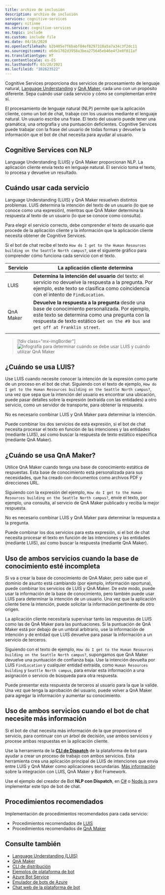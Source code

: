```yaml
---
title: archivo de inclusión
description: archivo de inclusión
services: cognitive-services
manager: nitinme
ms.service: cognitive-services
ms.topic: include
ms.custom: include file
ms.date: 04/16/2020
ms.openlocfilehash: b2b405e7f6babf84ef8297310a5a7a34c3f2dc11
ms.sourcegitcommit: e6de1702d3958a3bea275645eb46e4f2e0f011af
ms.translationtype: HT
ms.contentlocale: es-ES
ms.lasthandoff: 03/20/2021
ms.locfileid: "102623522"
---
```

Cognitive Services proporciona dos servicios de procesamiento de lenguaje natural, [Language Understanding](../luis/what-is-luis.md) y [QnA Maker](../qnamaker/overview/overview.md), cada uno con un propósito diferente. Sepa cuándo usar cada servicio y cómo se complementan entre sí.

El procesamiento de lenguaje natural (NLP) permite que la aplicación cliente, como un bot de chat, trabaje con los usuarios mediante el lenguaje natural. Un usuario escribe una frase. El texto del usuario puede tener una gramática, una ortografía y una puntuación deficientes. Cognitive Services puede trabajar con la frase del usuario de todas formas y devuelve la información que el bot de chat necesita para ayudar al usuario.

## <a name="cognitive-services-with-nlp"></a>Cognitive Services con NLP

Language Understanding (LUIS) y QnA Maker proporcionan NLP. La aplicación cliente envía texto en lenguaje natural. El servicio toma el texto, lo procesa y devuelve un resultado.

## <a name="when-to-use-each-service"></a>Cuándo usar cada servicio

Language Understanding (LUIS) y QnA Maker resuelven distintos problemas. LUIS determina la intención del texto de un usuario (lo que se conoce como una expresión), mientras que QnA Maker determina la respuesta al texto de un usuario (lo que se conoce como consulta).

Para elegir el servicio correcto, debe comprender el texto de usuario que procede de la aplicación cliente y la información que la aplicación cliente necesita obtener de Cognitive Services.

Si el bot de chat recibe el texto `How do I get to the Human Resources building on the Seattle North campus?`, use el siguiente gráfico para comprender cómo funciona cada servicio con el texto.

|Servicio|La aplicación cliente determina|
|--|--|
|LUIS|**Determina la intención del usuario** del texto: el servicio no devuelve la respuesta a la pregunta. Por ejemplo, este texto se clasifica como coincidencia con el intento de `FindLocation`.<br>|
|QnA Maker|**Devuelve la respuesta a la pregunta** desde una base de conocimiento personalizada. Por ejemplo, este texto se determina como una pregunta con la respuesta de texto estático `Get on the #9 bus and get off at Franklin street`.|
|||

> [!div class="mx-imgBorder"]
> ![Infografía para determinar cuándo se debe usar LUIS y cuándo utilizar QnA Maker](./luis-qna-maker-together-decision.png)

## <a name="when-do-you-use-luis"></a>¿Cuándo se usa LUIS?

Use LUIS cuando necesite conocer la intención de la expresión como parte de un proceso en el bot de chat. Siguiendo con el texto de ejemplo, `How do I get to the Human Resources building on the Seattle North campus?`, una vez que sepa que la intención del usuario es encontrar una ubicación, puede pasar detalles sobre la expresión (extraída con las entidades) a otro servicio, como un servidor de transporte, para obtener la respuesta.

No es necesario combinar LUIS y QnA Maker para determinar la intención.

Puede combinar los dos servicios de esta expresión, si el bot de chat necesita procesar el texto en función de las intenciones y las entidades (mediante LUIS), así como buscar la respuesta de texto estático específica (mediante QnA Maker).

## <a name="when-do-you-use-qna-maker"></a>¿Cuándo se usa QnA Maker?

Utilice QnA Maker cuando tenga una base de conocimiento estática de respuestas. Esta base de conocimiento está personalizada para sus necesidades, que ha creado con documentos como archivos PDF y direcciones URL.

Siguiendo con la expresión del ejemplo, `How do I get to the Human Resources building on the Seattle North campus?`, envíe el texto, por ejemplo, una consulta, al servicio de QnA Maker publicado y reciba la mejor respuesta.

No es necesario combinar LUIS y QnA Maker para determinar la respuesta a la pregunta.

Puede combinar los dos servicios para esta expresión, si el bot de chat necesita procesar el texto en función de las intenciones y las entidades (mediante LUIS), así como buscar la respuesta (mediante QnA Maker).

## <a name="use-both-services-when-your-knowledge-base-is-incomplete"></a>Uso de ambos servicios cuando la base de conocimiento esté incompleta

Si va a crear la base de conocimiento de QnA Maker, pero sabe que el dominio de asunto está cambiando (por ejemplo, información oportuna), puede combinar los servicios de LUIS y QnA Maker. De este modo, puede usar la información de la base de conocimiento, pero también puede usar LUIS para determinar la intención de un usuario. Una vez que la aplicación cliente tiene la intención, puede solicitar la información pertinente de otro origen.

La aplicación cliente necesitaría supervisar tanto las respuestas de LUIS como las de QnA Maker para las puntuaciones. Si la puntuación de QnA Maker está por debajo de un umbral arbitrario, use la información de intención y de entidad que LUIS devuelve para pasar la información a un servicio de terceros.

Siguiendo con el texto de ejemplo, `How do I get to the Human Resources building on the Seattle North campus?`, supongamos que QnA Maker devuelve una puntuación de confianza baja. Use la intención devuelta por LUIS `FindLocation` y cualquier entidad extraída, como `Human Resources building` y `Seattle North campus`, para enviar esta información a una asignación o servicio de búsqueda para otra respuesta.

Puede presentar esta respuesta de terceros al usuario para la que la valide. Una vez que tenga la aprobación del usuario, puede volver a QnA Maker para agregar la información y aumentar su conocimiento.

## <a name="use-both-services-when-your-chat-bot-needs-more-information"></a>Uso de ambos servicios cuando el bot de chat necesite más información

Si el bot de chat necesita más información de la que proporciona el servicio, para continuar con un árbol de decisión, use ambos servicios y procese ambas respuestas en la aplicación cliente.

Use la herramienta de la **[CLI de Dispatch](https://github.com/Microsoft/botbuilder-tools/tree/master/packages/Dispatch)** de la plataforma de bot para ayudar a crear un proceso de trabajo con ambos servicios. Esta herramienta crea una aplicación principal de LUIS de intenciones que envía entre LUIS y QnA Maker como aplicaciones secundarias. [Más información](/azure/bot-service/bot-builder-tutorial-dispatch?tabs=cs) sobre la integración con LUIS, QnA Maker y Bot Framework.

Use el ejemplo del creador de Bot **NLP con Dispatch**, en [C#](https://github.com/microsoft/BotBuilder-Samples/tree/master/samples/csharp_dotnetcore/14.nlp-with-dispatch) o [Node.js](https://github.com/microsoft/BotBuilder-Samples/tree/master/samples/javascript_nodejs/14.nlp-with-dispatch) para implementar este tipo de bot de chat.

## <a name="best-practices"></a>Procedimientos recomendados

Implementación de procedimientos recomendados para cada servicio:

* Procedimientos recomendados de [LUIS](../luis/luis-concept-best-practices.md)
* Procedimientos recomendados de [QnA Maker](../qnamaker/concepts/best-practices.md)

## <a name="see-also"></a>Consulte también

* [Language Understanding (LUIS)](../luis/what-is-luis.md)
* [QnA Maker](../qnamaker/overview/overview.md)
* [CLI de distribución](https://github.com/Microsoft/botbuilder-tools/tree/master/packages/Dispatch)
* [Ejemplos de plataforma de bot](https://github.com/Microsoft/BotBuilder-Samples)
* [Azure Bot Service](/azure/bot-service/bot-service-overview-introduction)
* [Emulador de bots de Azure](https://github.com/Microsoft/BotFramework-Emulator)
* [Chat web de la plataforma de bot](https://github.com/microsoft/BotFramework-WebChat)